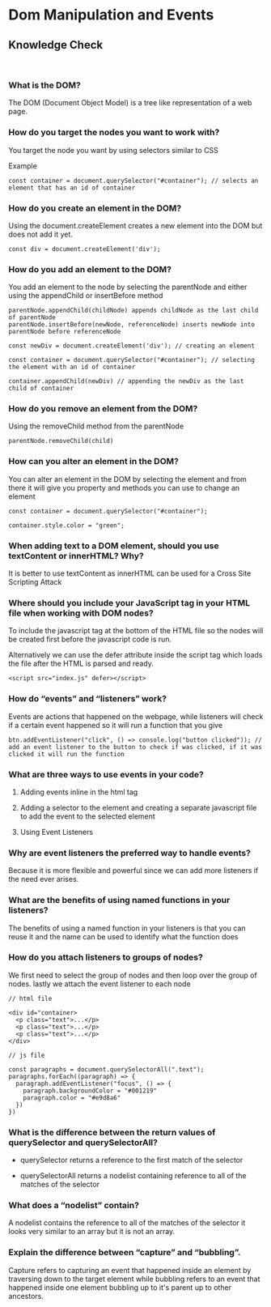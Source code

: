 # Dom Manipulation and Events

## Knowledge Check

<br />

### What is the DOM?

The DOM (Document Object Model) is a tree like representation of a web page.

### How do you target the nodes you want to work with?

You target the node you want by using selectors similar to CSS

Example

```
const container = document.querySelector("#container"); // selects an element that has an id of container
```

### How do you create an element in the DOM?

Using the document.createElement creates a new element into the DOM but does not add it yet.

```
const div = document.createElement('div');
```

### How do you add an element to the DOM?

You add an element to the node by selecting the parentNode and either using the appendChild or insertBefore method

```
parentNode.appendChild(childNode) appends childNode as the last child of parentNode
parentNode.insertBefore(newNode, referenceNode) inserts newNode into parentNode before referenceNode

const newDiv = document.createElement('div'); // creating an element

const container = document.querySelector("#container"); // selecting the element with an id of container

container.appendChild(newDiv) // appending the newDiv as the last child of container

```

### How do you remove an element from the DOM?

Using the removeChild method from the parentNode

```
parentNode.removeChild(child)
```

### How can you alter an element in the DOM?

You can alter an element in the DOM by selecting the element and from there it will give you property and methods you can use to change an element

```
const container = document.querySelector("#container");

container.style.color = "green";

```

### When adding text to a DOM element, should you use textContent or innerHTML? Why?

It is better to use textContent as innerHTML can be used for a Cross Site Scripting Attack

### Where should you include your JavaScript tag in your HTML file when working with DOM nodes?

To include the javascript tag at the bottom of the HTML file so the nodes will be created first before the javascript code is run.

Alternatively we can use the defer attribute inside the script tag which loads the file after the HTML is parsed and ready.

```
<script src="index.js" defer></script>
```

### How do “events” and “listeners” work?

Events are actions that happened on the webpage, while listeners will check if a certain event happened so it will run a function that you give

```
btn.addEventListener("click", () => console.log("button clicked")); // add an event listener to the button to check if was clicked, if it was clicked it will run the function
```

### What are three ways to use events in your code?

1. Adding events inline in the html tag

2. Adding a selector to the element and creating a separate javascript file to add the event to the selected element

3. Using Event Listeners

### Why are event listeners the preferred way to handle events?

Because it is more flexible and powerful since we can add more listeners if the need ever arises.

### What are the benefits of using named functions in your listeners?

The benefits of using a named function in your listeners is that you can reuse it and the name can be used to identify what the function does 

### How do you attach listeners to groups of nodes?

We first need to select the group of nodes and then loop over the group of nodes. lastly we attach the event listener to each node

```
// html file

<div id="container>
  <p class="text">...</p>
  <p class="text">...</p>
  <p class="text">...</p>
</div>

// js file

const paragraphs = document.querySelectorAll(".text");
paragraphs.forEach((paragraph) => {
  paragraph.addEventListener("focus", () => {
    paragraph.backgroundColor = "#001219"
    paragraph.color = "#e9d8a6"
  })
})
```

### What is the difference between the return values of querySelector and querySelectorAll?

- querySelector returns a reference to the first match of the selector 

- querySelectorAll returns a nodelist containing reference to all of the matches of the selector

### What does a “nodelist” contain?

A nodelist contains the reference to all of the matches of the selector it looks very similar to an array but it is not an array.

### Explain the difference between “capture” and “bubbling”.

Capture refers to capturing an event that happened inside an element by traversing down to the target element while bubbling refers to an event that happened inside one element bubbling up to it's parent up to other ancestors.
